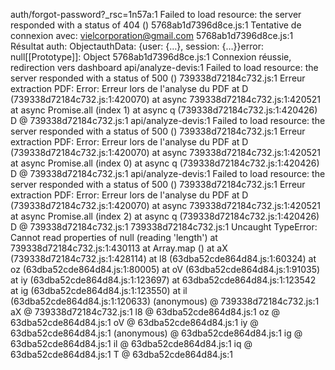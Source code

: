 auth/forgot-password?_rsc=1n57a:1  Failed to load resource: the server responded with a status of 404 ()
5768ab1d7396d8ce.js:1 Tentative de connexion avec: vielcorporation@gmail.com
5768ab1d7396d8ce.js:1 Résultat auth: ObjectauthData: {user: {…}, session: {…}}error: null[[Prototype]]: Object
5768ab1d7396d8ce.js:1 Connexion réussie, redirection vers dashboard
api/analyze-devis:1  Failed to load resource: the server responded with a status of 500 ()
739338d72184c732.js:1 Erreur extraction PDF: Error: Erreur lors de l'analyse du PDF
    at D (739338d72184c732.js:1:420070)
    at async 739338d72184c732.js:1:420521
    at async Promise.all (index 1)
    at async q (739338d72184c732.js:1:420426)
D @ 739338d72184c732.js:1
api/analyze-devis:1  Failed to load resource: the server responded with a status of 500 ()
739338d72184c732.js:1 Erreur extraction PDF: Error: Erreur lors de l'analyse du PDF
    at D (739338d72184c732.js:1:420070)
    at async 739338d72184c732.js:1:420521
    at async Promise.all (index 0)
    at async q (739338d72184c732.js:1:420426)
D @ 739338d72184c732.js:1
api/analyze-devis:1  Failed to load resource: the server responded with a status of 500 ()
739338d72184c732.js:1 Erreur extraction PDF: Error: Erreur lors de l'analyse du PDF
    at D (739338d72184c732.js:1:420070)
    at async 739338d72184c732.js:1:420521
    at async Promise.all (index 2)
    at async q (739338d72184c732.js:1:420426)
D @ 739338d72184c732.js:1
739338d72184c732.js:1 Uncaught TypeError: Cannot read properties of null (reading 'length')
    at 739338d72184c732.js:1:430113
    at Array.map (<anonymous>)
    at aX (739338d72184c732.js:1:428114)
    at l8 (63dba52cde864d84.js:1:60324)
    at oz (63dba52cde864d84.js:1:80005)
    at oV (63dba52cde864d84.js:1:91035)
    at iy (63dba52cde864d84.js:1:123697)
    at 63dba52cde864d84.js:1:123542
    at ig (63dba52cde864d84.js:1:123550)
    at il (63dba52cde864d84.js:1:120633)
(anonymous) @ 739338d72184c732.js:1
aX @ 739338d72184c732.js:1
l8 @ 63dba52cde864d84.js:1
oz @ 63dba52cde864d84.js:1
oV @ 63dba52cde864d84.js:1
iy @ 63dba52cde864d84.js:1
(anonymous) @ 63dba52cde864d84.js:1
ig @ 63dba52cde864d84.js:1
il @ 63dba52cde864d84.js:1
iq @ 63dba52cde864d84.js:1
T @ 63dba52cde864d84.js:1
